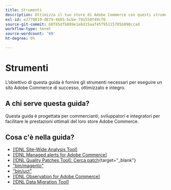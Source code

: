 ```yaml
---
title: Strumenti
description: Ottimizza il tuo store di Adobe Commerce con questi strumenti.
exl-id: e2770019-d879-4685-bcbe-791550f49cf0
source-git-commit: 60f85dfb889e1e6d15aaf45f95115705b090ccad
workflow-type: tm+mt
source-wordcount: '69'
ht-degree: 0%

---
```


# Strumenti

L’obiettivo di questa guida è fornire gli strumenti necessari per eseguire un sito Adobe Commerce di successo, ottimizzato e integro.

## A chi serve questa guida?

Questa guida è progettata per commercianti, sviluppatori e integratori per facilitare le prestazioni ottimali del loro store Adobe Commerce.

## Cosa c&#39;è nella guida?

* [[!DNL Site-Wide Analysis Tool]](../tools/site-wide-analysis-tool/intro.md)
* [[!DNL Managed alerts for Adobe Commerce]](../tools/managed-alerts-for-adobe-commerce/managed-alerts-for-magento-commerce.md)
* [[!DNL Quality Patches Tool]: Cerca patch](https://experienceleague.adobe.com/tools/commerce-quality-patches/index.html?lang=it){target="_blank"}
* [&quot;bin/magento&quot;](reference/commerce-on-premises.md)
* [&quot;bin/uct&quot;](reference/commerce-on-premises.md)
* [[!DNL Observation for Adobe Commerce]](../tools/observation-for-adobe-commerce/intro.md)
* [[!DNL Data Migration Tool]](data-migration-tool/how-migration-works.md)
